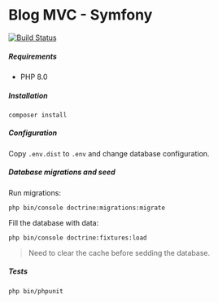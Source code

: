 # Blog MVC - Symfony

[![Build Status](https://api.travis-ci.com/ismaail/blogmvc-symfony.svg?branch=develop&status=canceled)](https://www.travis-ci.com/github/ismaail/blogmvc-symfony)

##### Requirements

- PHP 8.0

##### Installation

```composer install```

##### Configuration

Copy ```.env.dist``` to ```.env``` and change database configuration.

##### Database migrations and seed

Run migrations:

```php bin/console doctrine:migrations:migrate```

Fill the database with data:

```php bin/console doctrine:fixtures:load```

> Need to clear the cache before sedding the database.

##### Tests

```php bin/phpunit```
